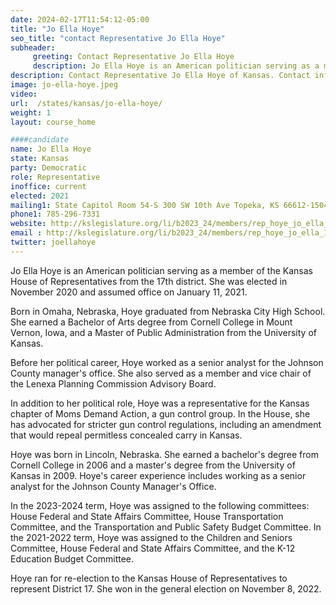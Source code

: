 ```yaml
---
date: 2024-02-17T11:54:12-05:00
title: "Jo Ella Hoye"
seo_title: "contact Representative Jo Ella Hoye"
subheader:
     greeting: Contact Representative Jo Ella Hoye
     description: Jo Ella Hoye is an American politician serving as a member of the Kansas House of Representatives from the 17th district. She was elected in November 2020 and assumed office on January 11, 2021.
description: Contact Representative Jo Ella Hoye of Kansas. Contact information for Jo Ella Hoye includes email address, phone number, and mailing address.
image: jo-ella-hoye.jpeg
video:
url:  /states/kansas/jo-ella-hoye/
weight: 1
layout: course_home

####candidate
name: Jo Ella Hoye
state: Kansas
party: Democratic
role: Representative
inoffice: current
elected: 2021
mailing1: State Capitol Room 54-S 300 SW 10th Ave Topeka, KS 66612-1504
phone1: 785-296-7331
website: http://kslegislature.org/li/b2023_24/members/rep_hoye_jo_ella_1/
email : http://kslegislature.org/li/b2023_24/members/rep_hoye_jo_ella_1/
twitter: joellahoye
---
```


Jo Ella Hoye is an American politician serving as a member of the Kansas House of Representatives from the 17th district. She was elected in November 2020 and assumed office on January 11, 2021.

Born in Omaha, Nebraska, Hoye graduated from Nebraska City High School. She earned a Bachelor of Arts degree from Cornell College in Mount Vernon, Iowa, and a Master of Public Administration from the University of Kansas.

Before her political career, Hoye worked as a senior analyst for the Johnson County manager's office. She also served as a member and vice chair of the Lenexa Planning Commission Advisory Board.

In addition to her political role, Hoye was a representative for the Kansas chapter of Moms Demand Action, a gun control group. In the House, she has advocated for stricter gun control regulations, including an amendment that would repeal permitless concealed carry in Kansas.

Hoye was born in Lincoln, Nebraska. She earned a bachelor's degree from Cornell College in 2006 and a master's degree from the University of Kansas in 2009. Hoye's career experience includes working as a senior analyst for the Johnson County Manager's Office.

In the 2023-2024 term, Hoye was assigned to the following committees: House Federal and State Affairs Committee, House Transportation Committee, and the Transportation and Public Safety Budget Committee. In the 2021-2022 term, Hoye was assigned to the Children and Seniors Committee, House Federal and State Affairs Committee, and the K-12 Education Budget Committee.

Hoye ran for re-election to the Kansas House of Representatives to represent District 17. She won in the general election on November 8, 2022.
